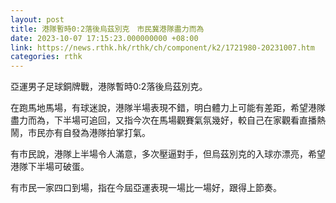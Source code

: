 ```yaml
---
layout: post
title: 港隊暫時0:2落後烏茲別克　市民冀港隊盡力而為
date: 2023-10-07 17:15:23.000000000 +08:00
link: https://news.rthk.hk/rthk/ch/component/k2/1721980-20231007.htm
categories: rthk
---
```


亞運男子足球銅牌戰，港隊暫時0:2落後烏茲別克。

在跑馬地馬場，有球迷說，港隊半場表現不錯，明白體力上可能有差距，希望港隊盡力而為，下半場可追回，又指今次在馬場觀賽氣氛幾好，較自己在家觀看直播熱鬧，市民亦有自發為港隊拍掌打氣。

有市民說，港隊上半場令人滿意，多次壓逼對手，但烏茲別克的入球亦漂亮，希望港隊下半場可破蛋。

有市民一家四口到場，指在今屆亞運表現一場比一場好，跟得上節奏。

